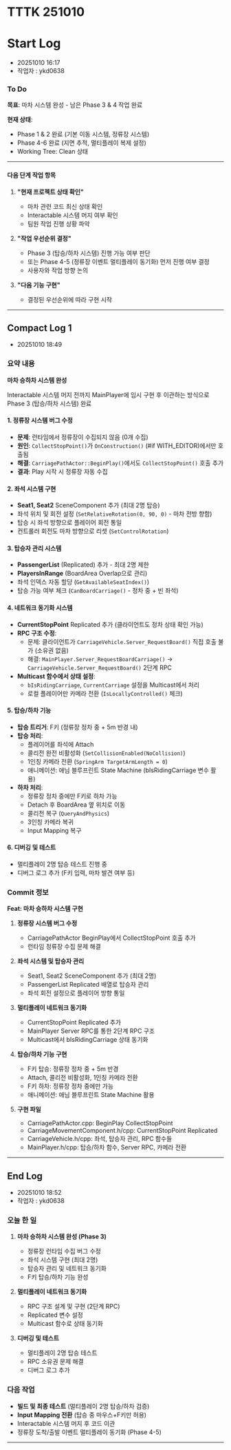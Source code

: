 # TTTK 251010

# Start Log
- 20251010 16:17
- 작업자 : ykd0638

### To Do

**목표**: 마차 시스템 완성 - 남은 Phase 3 & 4 작업 완료

**현재 상태**:
- Phase 1 & 2 완료 (기본 이동 시스템, 정류장 시스템)
- Phase 4-6 완료 (지면 추적, 멀티플레이 복제 설정)
- Working Tree: Clean 상태

---

#### 다음 단계 작업 항목

1. **"현재 프로젝트 상태 확인"**
   - 마차 관련 코드 최신 상태 확인
   - Interactable 시스템 머지 여부 확인
   - 팀원 작업 진행 상황 파악

2. **"작업 우선순위 결정"**
   - Phase 3 (탑승/하차 시스템) 진행 가능 여부 판단
   - 또는 Phase 4-5 (정류장 이벤트 멀티플레이 동기화) 먼저 진행 여부 결정
   - 사용자와 작업 방향 논의

3. **"다음 기능 구현"**
   - 결정된 우선순위에 따라 구현 시작

---

## Compact Log 1
- 20251010 18:49

### 요약 내용

**마차 승하차 시스템 완성**

Interactable 시스템 머지 전까지 MainPlayer에 임시 구현 후 이관하는 방식으로 Phase 3 (탑승/하차 시스템) 완료

#### 1. 정류장 시스템 버그 수정
- **문제**: 런타임에서 정류장이 수집되지 않음 (0개 수집)
- **원인**: `CollectStopPoint()`가 `OnConstruction()` (#if WITH_EDITOR)에서만 호출됨
- **해결**: `CarriagePathActor::BeginPlay()`에서도 `CollectStopPoint()` 호출 추가
- **결과**: Play 시작 시 정류장 자동 수집

#### 2. 좌석 시스템 구현
- **Seat1, Seat2** SceneComponent 추가 (최대 2명 탑승)
- 좌석 위치 및 회전 설정 (`SetRelativeRotation(0, 90, 0)` - 마차 전방 향함)
- 탑승 시 좌석 방향으로 플레이어 회전 통일
- 컨트롤러 회전도 마차 방향으로 리셋 (`SetControlRotation`)

#### 3. 탑승자 관리 시스템
- **PassengerList** (Replicated) 추가 - 최대 2명 제한
- **PlayersInRange** (BoardArea Overlap으로 관리)
- 좌석 인덱스 자동 할당 (`GetAvailableSeatIndex()`)
- 탑승 가능 여부 체크 (`CanBoardCarriage()` - 정차 중 + 빈 좌석)

#### 4. 네트워크 동기화 시스템
- **CurrentStopPoint** Replicated 추가 (클라이언트도 정차 상태 확인 가능)
- **RPC 구조 수정**:
  - 문제: 클라이언트가 `CarriageVehicle.Server_RequestBoard()` 직접 호출 불가 (소유권 없음)
  - 해결: `MainPlayer.Server_RequestBoardCarriage()` → `CarriageVehicle.Server_RequestBoard()` 2단계 RPC
- **Multicast 함수에서 상태 설정**:
  - `bIsRidingCarriage`, `CurrentCarriage` 설정을 Multicast에서 처리
  - 로컬 플레이어만 카메라 전환 (`IsLocallyControlled()` 체크)

#### 5. 탑승/하차 기능
- **탑승 트리거**: F키 (정류장 정차 중 + 5m 반경 내)
- **탑승 처리**:
  - 플레이어를 좌석에 Attach
  - 콜리전 완전 비활성화 (`SetCollisionEnabled(NoCollision)`)
  - 1인칭 카메라 전환 (`SpringArm TargetArmLength = 0`)
  - 애니메이션: 애님 블루프린트 State Machine (bIsRidingCarriage 변수 활용)
- **하차 처리**:
  - 정류장 정차 중에만 F키로 하차 가능
  - Detach 후 BoardArea 옆 위치로 이동
  - 콜리전 복구 (`QueryAndPhysics`)
  - 3인칭 카메라 복귀
  - Input Mapping 복구

#### 6. 디버깅 및 테스트
- 멀티플레이 2명 탑승 테스트 진행 중
- 디버그 로그 추가 (F키 입력, 마차 발견 여부 등)

### Commit 정보

**Feat: 마차 승하차 시스템 구현**

1. **정류장 시스템 버그 수정**
   - CarriagePathActor BeginPlay에서 CollectStopPoint 호출 추가
   - 런타임 정류장 수집 문제 해결

2. **좌석 시스템 및 탑승자 관리**
   - Seat1, Seat2 SceneComponent 추가 (최대 2명)
   - PassengerList Replicated 배열로 탑승자 관리
   - 좌석 회전 설정으로 플레이어 방향 통일

3. **멀티플레이 네트워크 동기화**
   - CurrentStopPoint Replicated 추가
   - MainPlayer Server RPC를 통한 2단계 RPC 구조
   - Multicast에서 bIsRidingCarriage 상태 동기화

4. **탑승/하차 기능 구현**
   - F키 탑승: 정류장 정차 중 + 5m 반경
   - Attach, 콜리전 비활성화, 1인칭 카메라 전환
   - F키 하차: 정류장 정차 중에만 가능
   - 애니메이션: 애님 블루프린트 State Machine 활용

5. **구현 파일**
   - CarriagePathActor.cpp: BeginPlay CollectStopPoint
   - CarriageMovementComponent.h/cpp: CurrentStopPoint Replicated
   - CarriageVehicle.h/cpp: 좌석, 탑승자 관리, RPC 함수들
   - MainPlayer.h/cpp: 탑승/하차 함수, Server RPC, 카메라 전환

---

## End Log
- 20251010 18:52
- 작업자 : ykd0638

### 오늘 한 일

1. **마차 승하차 시스템 완성 (Phase 3)**
   - 정류장 런타임 수집 버그 수정
   - 좌석 시스템 구현 (최대 2명)
   - 탑승자 관리 및 네트워크 동기화
   - F키 탑승/하차 기능 완성

2. **멀티플레이 네트워크 동기화**
   - RPC 구조 설계 및 구현 (2단계 RPC)
   - Replicated 변수 설정
   - Multicast 함수로 상태 동기화

3. **디버깅 및 테스트**
   - 멀티플레이 2명 탑승 테스트
   - RPC 소유권 문제 해결
   - 디버그 로그 추가

### 다음 작업

- **빌드 및 최종 테스트** (멀티플레이 2명 탑승/하차 검증)
- **Input Mapping 전환** (탑승 중 마우스+F키만 허용)
- Interactable 시스템 머지 후 코드 이관
- 정류장 도착/출발 이벤트 멀티플레이 동기화 (Phase 4-5)

---

